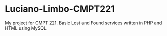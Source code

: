 # Luciano-Limbo-CMPT221
My project for CMPT 221. Basic Lost and Found services written in PHP and HTML using MySQL.
